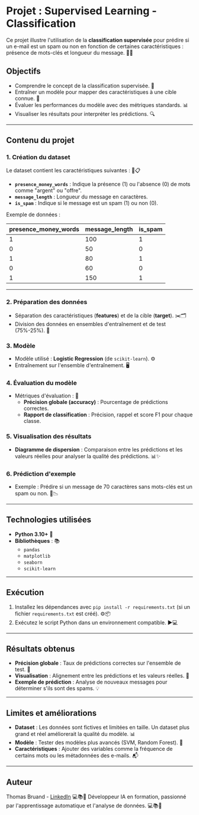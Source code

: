 # Projet : Supervised Learning - Classification

Ce projet illustre l'utilisation de la **classification supervisée** pour prédire si un e-mail est un spam ou non en fonction de certaines caractéristiques : présence de mots-clés et longueur du message. 📧🚀

## Objectifs

- Comprendre le concept de la classification supervisée. 🧠
- Entraîner un modèle pour mapper des caractéristiques à une cible connue. 🎯
- Évaluer les performances du modèle avec des métriques standards. 📊
- Visualiser les résultats pour interpréter les prédictions. 🔍

---

## Contenu du projet

### 1. **Création du dataset**

Le dataset contient les caractéristiques suivantes : 📨📋

- **`presence_money_words`** : Indique la présence (1) ou l'absence (0) de mots comme "argent" ou "offre".
- **`message_length`** : Longueur du message en caractères.
- **`is_spam`** : Indique si le message est un spam (1) ou non (0).

Exemple de données :

| presence_money_words | message_length | is_spam |
| -------------------- | -------------- | ------- |
| 1                    | 100            | 1       |
| 0                    | 50             | 0       |
| 1                    | 80             | 1       |
| 0                    | 60             | 0       |
| 1                    | 150            | 1       |

---

### 2. **Préparation des données**

- Séparation des caractéristiques (**features**) et de la cible (**target**). ✂️🗂️
- Division des données en ensembles d'entraînement et de test (75%-25%). 🧪

### 3. **Modèle**

- Modèle utilisé : **Logistic Regression** (de `scikit-learn`). ⚙️
- Entraînement sur l'ensemble d'entraînement. 🖥️

### 4. **Évaluation du modèle**

- Métriques d'évaluation : 🧮
  - **Précision globale (accuracy)** : Pourcentage de prédictions correctes.
  - **Rapport de classification** : Précision, rappel et score F1 pour chaque classe.

### 5. **Visualisation des résultats**

- **Diagramme de dispersion** : Comparaison entre les prédictions et les valeurs réelles pour analyser la qualité des prédictions. 📊✨

### 6. **Prédiction d'exemple**

- Exemple : Prédire si un message de 70 caractères sans mots-clés est un spam ou non. 📩📉

---

## Technologies utilisées

- **Python 3.10+** 🐍
- **Bibliothèques** : 📚
  - `pandas`
  - `matplotlib`
  - `seaborn`
  - `scikit-learn`

---

## Exécution

1. Installez les dépendances avec `pip install -r requirements.txt` (si un fichier `requirements.txt` est créé). ⚙️📦
2. Exécutez le script Python dans un environnement compatible. ▶️💻

---

## Résultats obtenus

- **Précision globale** : Taux de prédictions correctes sur l'ensemble de test. 🎯
- **Visualisation** : Alignement entre les prédictions et les valeurs réelles. 🎨
- **Exemple de prédiction** : Analyse de nouveaux messages pour déterminer s'ils sont des spams. 💡

---

## Limites et améliorations

- **Dataset** : Les données sont fictives et limitées en taille. Un dataset plus grand et réel améliorerait la qualité du modèle. 📊
- **Modèle** : Tester des modèles plus avancés (SVM, Random Forest). 🚀
- **Caractéristiques** : Ajouter des variables comme la fréquence de certains mots ou les métadonnées des e-mails. 📬

---

## Auteur

Thomas Bruand - [LinkedIn](https://www.linkedin.com/in/tbruand/) 💻📚🌟
Développeur IA en formation, passionné par l'apprentissage automatique et l'analyse de données. 💻📚🌟
